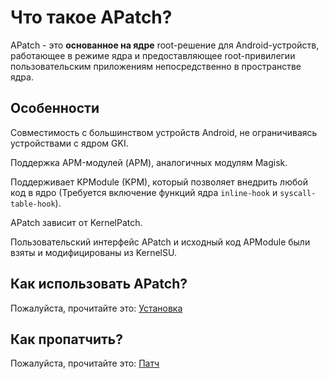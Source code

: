 # Что такое APatch?

APatch - это **основанное на ядре** root-решение для Android-устройств, работающее в режиме ядра и предоставляющее root-привилегии пользовательским приложениям непосредственно в пространстве ядра.

## Особенности

Совместимость с большинством устройств Android, не ограничиваясь устройствами с ядром GKI.

Поддержка APM-модулей (APM), аналогичных модулям Magisk.

Поддерживает KPModule (KPM), который позволяет внедрить любой код в ядро (Требуется включение функций ядра `inline-hook` и `syscall-table-hook`).

APatch зависит от KernelPatch.

Пользовательский интерфейс APatch и исходный код APModule были взяты и модифицированы из KernelSU.

## Как использовать APatch?

Пожалуйста, прочитайте это: [Установка](/ru/install)

## Как пропатчить?

Пожалуйста, прочитайте это: [Патч](/ru/patch)
